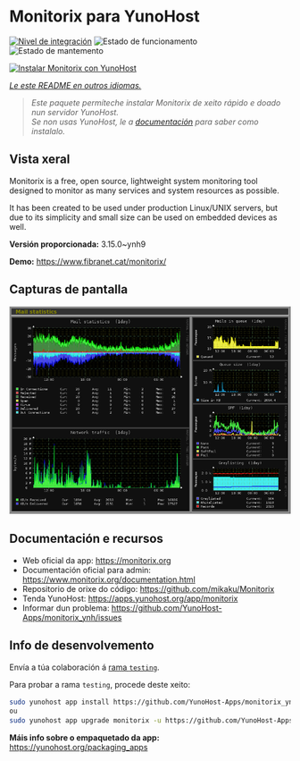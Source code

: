 <!--
NOTA: Este README foi creado automáticamente por <https://github.com/YunoHost/apps/tree/master/tools/readme_generator>
NON debe editarse manualmente.
-->

# Monitorix para YunoHost

[![Nivel de integración](https://dash.yunohost.org/integration/monitorix.svg)](https://ci-apps.yunohost.org/ci/apps/monitorix/) ![Estado de funcionamento](https://ci-apps.yunohost.org/ci/badges/monitorix.status.svg) ![Estado de mantemento](https://ci-apps.yunohost.org/ci/badges/monitorix.maintain.svg)

[![Instalar Monitorix con YunoHost](https://install-app.yunohost.org/install-with-yunohost.svg)](https://install-app.yunohost.org/?app=monitorix)

*[Le este README en outros idiomas.](./ALL_README.md)*

> *Este paquete permíteche instalar Monitorix de xeito rápido e doado nun servidor YunoHost.*  
> *Se non usas YunoHost, le a [documentación](https://yunohost.org/install) para saber como instalalo.*

## Vista xeral

Monitorix is a free, open source, lightweight system monitoring tool designed to monitor as many services and system resources as possible.

It has been created to be used under production Linux/UNIX servers, but due to its simplicity and small size can be used on embedded devices as well.


**Versión proporcionada:** 3.15.0~ynh9

**Demo:** <https://www.fibranet.cat/monitorix/>

## Capturas de pantalla

![Captura de pantalla de Monitorix](./doc/screenshots/mail.png)

## Documentación e recursos

- Web oficial da app: <https://monitorix.org>
- Documentación oficial para admin: <https://www.monitorix.org/documentation.html>
- Repositorio de orixe do código: <https://github.com/mikaku/Monitorix>
- Tenda YunoHost: <https://apps.yunohost.org/app/monitorix>
- Informar dun problema: <https://github.com/YunoHost-Apps/monitorix_ynh/issues>

## Info de desenvolvemento

Envía a túa colaboración á [rama `testing`](https://github.com/YunoHost-Apps/monitorix_ynh/tree/testing).

Para probar a rama `testing`, procede deste xeito:

```bash
sudo yunohost app install https://github.com/YunoHost-Apps/monitorix_ynh/tree/testing --debug
ou
sudo yunohost app upgrade monitorix -u https://github.com/YunoHost-Apps/monitorix_ynh/tree/testing --debug
```

**Máis info sobre o empaquetado da app:** <https://yunohost.org/packaging_apps>
